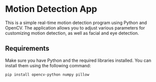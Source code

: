 # Motion Detection App

This is a simple real-time motion detection program using Python and OpenCV. The application allows you to adjust various parameters for customizing motion detection, as well as facial and eye detection.

## Requirements

Make sure you have Python and the required libraries installed. You can install them using the following command:

```bash
pip install opencv-python numpy pillow
